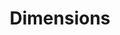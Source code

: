 ---
layout: default
bigquery: https://console.cloud.google.com/bigquery?p=covid-19-dimensions-ai&page=table&d=data&t=publications
contributors: Digital Science, https://www.digital-science.com/
cost: Free for personal, non-commercial use.
description: Dimensions contains more than 100 million publications, ranging from
  articles published in scholarly journals, books and book chapters, to preprints
  and conference proceedings. All publications are contextualized with linked data
  sets, funding, publications, patents, clinical trials, and policy documents. You
  can also view associated categories, funders, institutions, and researcher profiles.
documentation: https://docs.dimensions.ai/bigquery/index.html
last_edit: Mon, 04 Apr 2022 19:04:00 GMT
location: https://www.dimensions.ai/products/free/
maintained_by: Digital Science, https://www.digital-science.com/
schema_fields: '[''funder_countries'', ''funding_chf'', ''publication_ids'', ''book_series_title'',
  ''license'', ''funding_cny'', ''research_org_country_names'', ''types'', ''associated_publication_id'',
  ''editors'', ''wikipedia_url'', ''research_org_state_names'', ''expiration_year'',
  ''funding_currency'', ''expiration_date'', ''kind'', ''original_assignee_countries'',
  ''open_access_categories'', ''source_id'', ''research_org_cities'', ''date_print'',
  ''categories'', ''research_org_state_codes'', ''conditions'', ''date_modified'',
  ''created_date'', ''arxiv_id'', ''doi'', ''issue'', ''year'', ''parent_id'', ''repository_url'',
  ''investigators'', ''date_online'', ''resulting_publication_ids'', ''email_address'',
  ''acronym'', ''reference_ids'', ''start_year'', ''altmetrics'', ''linkout'', ''journal'',
  ''relationships'', ''filing_date'', ''end_year'', ''filing_year'', ''repository_id'',
  ''conference'', ''start_date'', ''funder_org_cities'', ''assignee_countries'', ''foa_number'',
  ''registry'', ''researcher_ids'', ''established'', ''funding_cad'', ''eisbn'', ''active_years'',
  ''language'', ''legal_events'', ''family_members_ids'', ''grant_number'', ''current_assignee_countries'',
  ''granted_year'', ''category_icrp_cso'', ''metrics'', ''original_abstract'', ''clinical_trial_ids'',
  ''funding_gbp'', ''current_assignee'', ''funder_org_acronyms'', ''category_hrcs_hc'',
  ''associated_publication_pmid'', ''citations_count'', ''date_imported_gbq'', ''interventions'',
  ''funding_usd'', ''cpc'', ''funding_eur'', ''family_count'', ''type'', ''associated_grant_ids'',
  ''original_assignee'', ''end_date'', ''category_rcdc'', ''category_icrp_ct'', ''repository_name'',
  ''abstract'', ''jurisdiction'', ''subtitles'', ''legal_status'', ''inventor_names'',
  ''associated_publication_arxiv_id'', ''funder_org'', ''authors'', ''research_org_city_names'',
  ''research_org_countries'', ''funder_org_state_codes'', ''publication_date'', ''supporting_grant_ids'',
  ''phase'', ''mesh_terms'', ''funder_orgs'', ''date_inserted'', ''date_normal'',
  ''volume'', ''acronyms'', ''concepts'', ''research_orgs'', ''proceedings_title'',
  ''funding_jpy'', ''category_hrcs_rac'', ''original_title'', ''publisher'', ''book_title'',
  ''acknowledgements'', ''filing_status'', ''resulting_publication_doi'', ''title'',
  ''funding_amount'', ''open_access_categories_v2'', ''funder_org_countries'', ''family_id'',
  ''mesh_headings'', ''category_uoa'', ''category_hra'', ''links'', ''labels'', ''application_number'',
  ''publication_year'', ''category_bra'', ''ipcr'', ''gender'', ''funding_aud'', ''date'',
  ''organisation_details'', ''priority_year'', ''id'', ''status'', ''category_for'',
  ''aliases'', ''priority_date'', ''pages'', ''citations'', ''associated_publication_doi'',
  ''funding_nzd'', ''assignee_orgs'', ''cited_by_ids'', ''description'', ''current_assignee_orgs'',
  ''original_assignee_orgs'', ''pmid'', ''name'', ''brief_title'', ''external_ids'',
  ''embargo_date'', ''citation_string'', ''patent_ids'', ''funding_details'', ''granted_date'',
  ''address'', ''isbn'', ''journal_lists'', ''pmcid'', ''category_sdg'']'
shortname: dimensions
tags:
- scholarly literature
- patents
- funding
- clinical trials
- academic profiles
terms_of_use: 'Use of both the Dimensions COVID-19 dataset and full Dimensions dataset
  are subject to the Dimensions Terms of use: https://www.dimensions.ai/policies-terms-legal '
title: Dimensions
uuid: dcff88bd-fe6b-4fdb-8159-809bf9d7bc1c
---